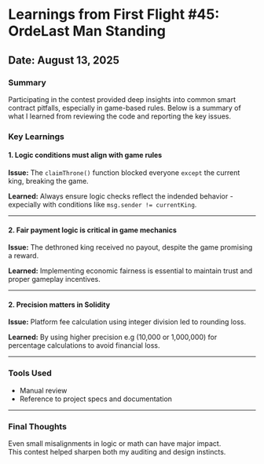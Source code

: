 # Learnings from First Flight #45: OrdeLast Man Standing

## Date: August 13, 2025

### Summary
Participating in the contest provided deep insights into common smart contract pitfalls, especially in game-based rules.
Below is a summary of what I learned from reviewing the code and reporting the key issues.

### Key Learnings

#### 1. **Logic conditions must align with game rules**
**Issue:** The `claimThrone()` function blocked everyone `except` the current king, breaking the game.

**Learned:** Always ensure logic checks reflect the indended behavior - expecially with conditions like `msg.sender != currentKing`.



---
#### 2. **Fair payment logic is critical in game mechanics**
**Issue:** The dethroned king received no payout, despite the game  promising a reward.

**Learned:** Implementing economic fairness is essential to maintain trust and proper gameplay incentives.



---
#### 2. **Precision matters in Solidity**
**Issue:** Platform fee calculation using integer division led to rounding loss.

**Learned:** By using higher precision e.g (10,000 or 1,000,000) for
percentage calculations to avoid financial loss.


---
### Tools Used
* Manual review
* Reference to project specs and documentation

---
### Final Thoughts
Even small misalignments in logic or math can have major impact.   
This contest helped sharpen both my auditing and design instincts.


